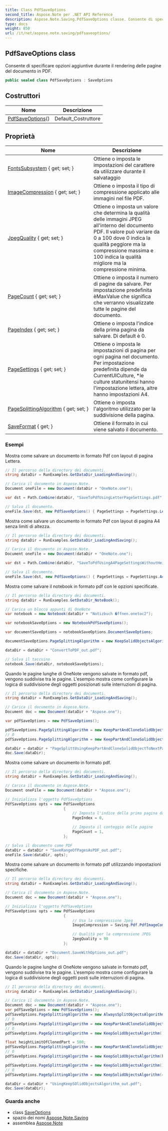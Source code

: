 ```yaml
---
title: Class PdfSaveOptions
second_title: Aspose.Note per .NET API Reference
description: Aspose.Note.Saving.PdfSaveOptions classe. Consente di specificare opzioni aggiuntive durante il rendering delle pagine del documento in PDF.
type: docs
weight: 850
url: /it/net/aspose.note.saving/pdfsaveoptions/
---
```

## PdfSaveOptions class

Consente di specificare opzioni aggiuntive durante il rendering delle pagine del documento in PDF.

```csharp
public sealed class PdfSaveOptions : SaveOptions
```

## Costruttori

| Nome | Descrizione |
| --- | --- |
| [PdfSaveOptions](pdfsaveoptions/)() | Default_Costruttore |

## Proprietà

| Nome | Descrizione |
| --- | --- |
| [FontsSubsystem](../../aspose.note.saving/saveoptions/fontssubsystem/) { get; set; } | Ottiene o imposta le impostazioni del carattere da utilizzare durante il salvataggio |
| [ImageCompression](../../aspose.note.saving/pdfsaveoptions/imagecompression/) { get; set; } | Ottiene o imposta il tipo di compressione applicato alle immagini nel file PDF. |
| [JpegQuality](../../aspose.note.saving/pdfsaveoptions/jpegquality/) { get; set; } | Ottiene o imposta un valore che determina la qualità delle immagini JPEG all'interno del documento PDF. Il valore può variare da 0 a 100 dove 0 indica la qualità peggiore ma la compressione massima e 100 indica la qualità migliore ma la compressione minima. |
| [PageCount](../../aspose.note.saving/saveoptions/pagecount/) { get; set; } | Ottiene o imposta il numero di pagine da salvare. Per impostazione predefinita èMaxValue che significa che verranno visualizzate tutte le pagine del documento. |
| [PageIndex](../../aspose.note.saving/saveoptions/pageindex/) { get; set; } | Ottiene o imposta l'indice della prima pagina da salvare. Di default è 0. |
| [PageSettings](../../aspose.note.saving/pdfsaveoptions/pagesettings/) { get; set; } | Ottiene o imposta le impostazioni di pagina per ogni pagina nel documento. Per impostazione predefinita dipende da CurrentUICulture, *le culture statunitensi hanno l'impostazione lettera, altre hanno impostazioni A4. |
| [PageSplittingAlgorithm](../../aspose.note.saving/pdfsaveoptions/pagesplittingalgorithm/) { get; set; } | Ottiene o imposta l'algoritmo utilizzato per la suddivisione della pagina. |
| [SaveFormat](../../aspose.note.saving/saveoptions/saveformat/) { get; } | Ottiene il formato in cui viene salvato il documento. |

### Esempi

Mostra come salvare un documento in formato Pdf con layout di pagina Lettera.

```csharp
// Il percorso della directory dei documenti.
string dataDir = RunExamples.GetDataDir_LoadingAndSaving();

// Carica il documento in Aspose.Note.
Document oneFile = new Document(dataDir + "OneNote.one");

var dst = Path.Combine(dataDir, "SaveToPdfUsingLetterPageSettings.pdf");

// Salva il documento.
oneFile.Save(dst, new PdfSaveOptions() { PageSettings = PageSettings.Letter });
```

Mostra come salvare un documento in formato Pdf con layout di pagina A4 senza limiti di altezza.

```csharp
// Il percorso della directory dei documenti.
string dataDir = RunExamples.GetDataDir_LoadingAndSaving();

// Carica il documento in Aspose.Note.
Document oneFile = new Document(dataDir + "OneNote.one");

var dst = Path.Combine(dataDir, "SaveToPdfUsingA4PageSettingsWithoutHeightLimit.pdf");

// Salva il documento.
oneFile.Save(dst, new PdfSaveOptions() { PageSettings = PageSettings.A4NoHeightLimit });
```

Mostra come salvare il notebook in formato pdf con le opzioni specificate.

```csharp
// Il percorso della directory dei documenti.
string dataDir = RunExamples.GetDataDir_NoteBook();

// Carica un blocco appunti di OneNote
var notebook = new Notebook(dataDir + "Notizbuch �ffnen.onetoc2");

var notebookSaveOptions = new NotebookPdfSaveOptions();

var documentSaveOptions = notebookSaveOptions.DocumentSaveOptions;

documentSaveOptions.PageSplittingAlgorithm = new KeepSolidObjectsAlgorithm();

dataDir = dataDir + "ConvertToPDF_out.pdf";

// Salva il taccuino
notebook.Save(dataDir, notebookSaveOptions);
```

Quando le pagine lunghe di OneNote vengono salvate in formato pdf, vengono suddivise tra le pagine. L'esempio mostra come configurare la logica di suddivisione degli oggetti posizionati sulle interruzioni di pagina.

```csharp
// Il percorso della directory dei documenti.
string dataDir = RunExamples.GetDataDir_LoadingAndSaving();

// Carica il documento in Aspose.Note.
Document doc = new Document(dataDir + "Aspose.one");

var pdfSaveOptions = new PdfSaveOptions();

pdfSaveOptions.PageSplittingAlgorithm = new KeepPartAndCloneSolidObjectToNextPageAlgorithm(100);
// O
pdfSaveOptions.PageSplittingAlgorithm = new KeepPartAndCloneSolidObjectToNextPageAlgorithm(400);

dataDir = dataDir + "PageSplittUsingKeepPartAndCloneSolidObjectToNextPageAlgorithm_out.pdf";
doc.Save(dataDir);
```

Mostra come salvare un documento in formato pdf.

```csharp
// Il percorso della directory dei documenti.
string dataDir = RunExamples.GetDataDir_LoadingAndSaving();

// Carica il documento in Aspose.Note.
Document oneFile = new Document(dataDir + "Aspose.one");

// Inizializza l'oggetto PdfSaveOptions
PdfSaveOptions opts = new PdfSaveOptions
                          {
                              // Imposta l'indice della prima pagina da salvare
                              PageIndex = 0,

                              // Imposta il conteggio delle pagine
                              PageCount = 1,
                          };

// Salva il documento come PDF
dataDir = dataDir + "SaveRangeOfPagesAsPDF_out.pdf";
oneFile.Save(dataDir, opts);
```

Mostra come salvare un documento in formato pdf utilizzando impostazioni specifiche.

```csharp
// Il percorso della directory dei documenti.
string dataDir = RunExamples.GetDataDir_LoadingAndSaving();

// Carica il documento in Aspose.Note.
Document doc = new Document(dataDir + "Aspose.one");

// Inizializza l'oggetto PdfSaveOptions
PdfSaveOptions opts = new PdfSaveOptions
                          {
                              // Usa la compressione Jpeg
                              ImageCompression = Saving.Pdf.PdfImageCompression.Jpeg,

                              // Qualità per la compressione JPEG
                              JpegQuality = 90
                          };

dataDir = dataDir + "Document.SaveWithOptions_out.pdf";
doc.Save(dataDir, opts);
```

Quando le pagine lunghe di OneNote vengono salvate in formato pdf, vengono suddivise tra le pagine. L'esempio mostra come configurare la logica di suddivisione degli oggetti posti sulle interruzioni di pagina.

```csharp
// Il percorso della directory dei documenti.
string dataDir = RunExamples.GetDataDir_LoadingAndSaving();

// Carica il documento in Aspose.Note.
Document doc = new Document(dataDir + "Aspose.one");
var pdfSaveOptions = new PdfSaveOptions();
pdfSaveOptions.PageSplittingAlgorithm = new AlwaysSplitObjectsAlgorithm();
// O
pdfSaveOptions.PageSplittingAlgorithm = new KeepPartAndCloneSolidObjectToNextPageAlgorithm();
// O
pdfSaveOptions.PageSplittingAlgorithm = new KeepSolidObjectsAlgorithm();

float heightLimitOfClonedPart = 500;
pdfSaveOptions.PageSplittingAlgorithm = new KeepPartAndCloneSolidObjectToNextPageAlgorithm(heightLimitOfClonedPart);
// O
pdfSaveOptions.PageSplittingAlgorithm = new KeepSolidObjectsAlgorithm(heightLimitOfClonedPart);

pdfSaveOptions.PageSplittingAlgorithm = new KeepSolidObjectsAlgorithm(100);
// O
pdfSaveOptions.PageSplittingAlgorithm = new KeepSolidObjectsAlgorithm(400);

dataDir = dataDir + "UsingKeepSOlidObjectsAlgorithm_out.pdf";
doc.Save(dataDir);
```

### Guarda anche

* class [SaveOptions](../saveoptions/)
* spazio dei nomi [Aspose.Note.Saving](../../aspose.note.saving/)
* assemblea [Aspose.Note](../../)


